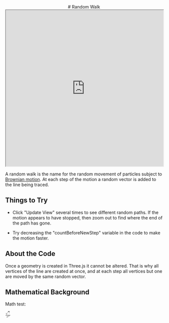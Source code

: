 <center>
# Random Walk
</center>

<iframe src=http://exploratoria.github.io/lib/code-edit-view/code-edit-view.html#http://exploratoria.github.io/exhibits/heat/random-walk.html style='width: 100%; height: 500px'></iframe>

A random walk is the name for the random movement of particles subject to <a href="https://en.wikipedia.org/wiki/Brownian_motion">Brownian motion</a>. At each step of the motion a random vector is added to the line being traced.

## Things to Try

* Click "Update View" several times to see different random paths. If the motion appears to have stopped, then zoom out to find where the end of the path has gone.

* Try decreasing the "countBeforeNewStep" variable in the code to make the motion faster.
 
## About the Code

Once a geometry is created in Three.js it cannot be altered. That is why all vertices of the line are created at once, and at each step all vertices but one are moved by the same random vector.

## Mathematical Background

Math test:

<math><mfrac><msqrt><mi>&gamma;</mi></msqrt><msup><mi>x</mi><mn>2</mn></msup></mfrac></math>
